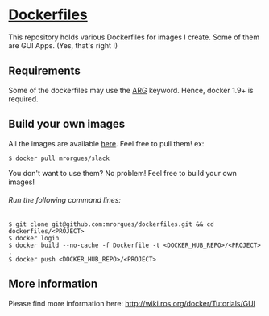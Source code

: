 # [Dockerfiles](https://github.com/mrorgues/dockerfiles)

This repository holds various Dockerfiles for images I create.
Some of them are GUI Apps. (Yes, that's right !)

## Requirements

Some of the dockerfiles may use the [ARG](https://docs.docker.com/engine/reference/builder/#arg) keyword.
Hence, docker 1.9+ is required.

## Build your own images

All the images are available [here](https://hub.docker.com/u/mrorgues/). Feel free to pull them!
ex:
```
$ docker pull mrorgues/slack
```

You don't want to use them? No problem! Feel free to build your own images!

###### Run the following command lines:

```
$ git clone git@github.com:mrorgues/dockerfiles.git && cd dockerfiles/<PROJECT>
$ docker login
$ docker build --no-cache -f Dockerfile -t <DOCKER_HUB_REPO>/<PROJECT> .
$ docker push <DOCKER_HUB_REPO>/<PROJECT>
```

## More information
Please find more information here: http://wiki.ros.org/docker/Tutorials/GUI

